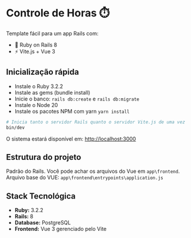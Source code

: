 # Controle de Horas ⏱️

Template fácil para um app Rails com:

- 💎 Ruby on Rails 8
- ⚡ Vite.js + Vue 3

## Inicialização rápida

- Instale o Ruby 3.2.2
- Instale as gems (bundle install)
- Inicie o banco: `rails db:create` e `rails db:migrate`
- Instale o Node 20
- Instale os pacotes NPM com yarn `yarn install`

```bash
# Inicia tanto o servidor Rails quanto o servidor Vite.js de uma vez
bin/dev
```

O sistema estará disponível em: [http://localhost:3000](http://localhost:3000)

## Estrutura do projeto

Padrão do Rails.
Você pode achar os arquivos do Vue em `app\frontend`.
Arquivo base do VUE: `app\frontend\entrypoints\application.js`

## Stack Tecnológica

- **Ruby:** 3.2.2
- **Rails:** 8
- **Database:** PostgreSQL
- **Frontend:** Vue 3 gerenciado pelo Vite
